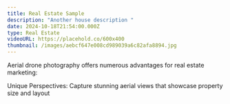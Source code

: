 ```yaml
---
title: Real Estate Sample
description: "Another house description "
date: 2024-10-18T21:54:00.000Z
type: Real Estate
videoURL: https://placehold.co/600x400
thumbnail: /images/aebcf647e008cd989039a6c82afa8894.jpg
---
```

Aerial drone photography offers numerous advantages for real estate marketing:

Unique Perspectives: Capture stunning aerial views that showcase property size and layout
